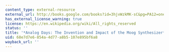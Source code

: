 ```yaml
---
content_type: external-resource
external_url: http://books.google.com/books?id=3hjvWzkMK-sC&pg=PA12=onepage
has_external_license_warning: true
license: https://en.wikipedia.org/wiki/All_rights_reserved
status: ''
title: '*Analog Days: The Invention and Impact of the Moog Synthesizer*'
uid: 68e7d7e6-854a-4d77-a8b5-107e895bf6a8
wayback_url: ''
---
```

